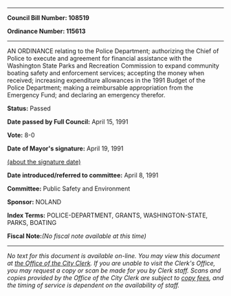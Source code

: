 

********

**Council Bill Number: 108519**
   
**Ordinance Number: 115613**
********

 AN ORDINANCE relating to the Police Department; authorizing the Chief of Police to execute and agreement for financial assistance with the Washington State Parks and Recreation Commission to expand community boating safety and enforcement services; accepting the money when received; increasing expenditure allowances in the 1991 Budget of the Police Department; making a reimbursable appropriation from the Emergency Fund; and declaring an emergency therefor.

**Status:** Passed
   
**Date passed by Full Council:** April 15, 1991
   
**Vote:** 8-0
   
**Date of Mayor's signature:** April 19, 1991
   
[(about the signature date)](/~public/approvaldate.htm)
   
   
   
**Date introduced/referred to committee:** April 8, 1991
   
**Committee:** Public Safety and Environment
   
**Sponsor:** NOLAND
   
   
**Index Terms:** POLICE-DEPARTMENT, GRANTS, WASHINGTON-STATE, PARKS, BOATING

**Fiscal Note:**_(No fiscal note available at this time)_
********

_No text for this document is available on-line. You may view this document at [the Office of the City Clerk](http://www.seattle.gov/leg/clerk/contactUs.htm). If you are unable to visit the Clerk's Office, you may request a copy or scan be made for you by Clerk staff. Scans and copies provided by the Office of the City Clerk are subject to [copy fees](http://clerk.seattle.gov/~public/clerkfees.htm), and the timing of service is dependent on the availability of staff._


